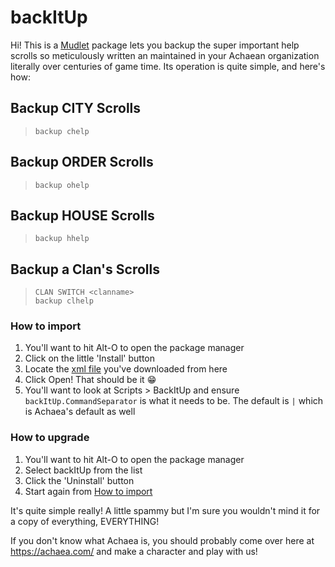 # backItUp

Hi! This is a [Mudlet](https://mudlet.org/) package lets you backup the super important help scrolls so meticulously written an maintained in your Achaean organization literally over centuries of game time. Its operation is quite simple, and here's how:

## Backup CITY Scrolls

> `backup chelp`

## Backup ORDER Scrolls

> `backup ohelp`

## Backup HOUSE Scrolls

> `backup hhelp`

## Backup a Clan's Scrolls

> `CLAN SWITCH <clanname>`  
> `backup clhelp`

### How to import

1. You'll want to hit Alt-O to open the package manager
2. Click on the little 'Install' button
3. Locate the [xml file](https://github.com/adayoung/backItUp/blob/master/backItUp.xml) you've downloaded from here
4. Click Open! That should be it :grin:
5. You'll want to look at Scripts > BackItUp and ensure `backItUp.CommandSeparator` is what it needs to be. The default is `|` which is Achaea's default as well

### How to upgrade

1. You'll want to hit Alt-O to open the package manager
2. Select backItUp from the list
3. Click the 'Uninstall' button
4. Start again from [How to import](#how-to-import)

It's quite simple really! A little spammy but I'm sure you wouldn't mind it for a copy of everything, EVERYTHING!

If you don't know what Achaea is, you should probably come over here at https://achaea.com/ and make a character and play with us!
